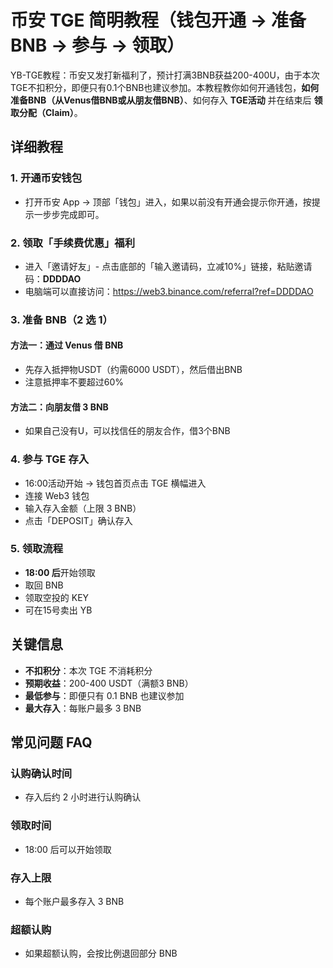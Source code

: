 # 币安 TGE 简明教程（钱包开通 → 准备 BNB → 参与 → 领取）

YB-TGE教程：币安又发打新福利了，预计打满3BNB获益200-400U，由于本次TGE不扣积分，即便只有0.1个BNB也建议参加。本教程教你如何开通钱包，**如何准备BNB（从Venus借BNB或从朋友借BNB）**、如何存入 **TGE活动** 并在结束后 **领取分配（Claim）**。

## 详细教程

### 1. 开通币安钱包
- 打开币安 App → 顶部「钱包」进入，如果以前没有开通会提示你开通，按提示一步步完成即可。

### 2. 领取「手续费优惠」福利
- 进入「邀请好友」- 点击底部的「输入邀请码，立减10%」链接，粘贴邀请码：**DDDDAO**
- 电脑端可以直接访问：https://web3.binance.com/referral?ref=DDDDAO

### 3. 准备 BNB（2 选 1）

#### 方法一：通过 Venus 借 BNB
- 先存入抵押物USDT（约需6000 USDT），然后借出BNB
- 注意抵押率不要超过60%

#### 方法二：向朋友借 3 BNB
- 如果自己没有U，可以找信任的朋友合作，借3个BNB

### 4. 参与 TGE 存入
- 16:00活动开始 → 钱包首页点击 TGE 横幅进入
- 连接 Web3 钱包
- 输入存入金额（上限 3 BNB）
- 点击「DEPOSIT」确认存入

### 5. 领取流程
- **18:00 后**开始领取
- 取回 BNB
- 领取空投的 KEY
- 可在15号卖出 YB

## 关键信息

- **不扣积分**：本次 TGE 不消耗积分
- **预期收益**：200-400 USDT（满额3 BNB）
- **最低参与**：即便只有 0.1 BNB 也建议参加
- **最大存入**：每账户最多 3 BNB

## 常见问题 FAQ

### 认购确认时间
- 存入后约 2 小时进行认购确认

### 领取时间
- 18:00 后可以开始领取

### 存入上限
- 每个账户最多存入 3 BNB

### 超额认购
- 如果超额认购，会按比例退回部分 BNB
